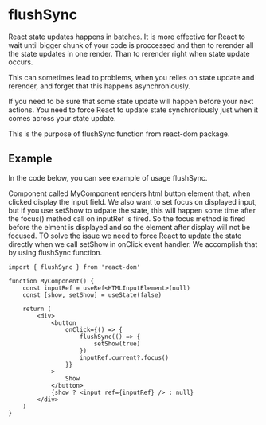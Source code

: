 # flushSync
React state updates happens in batches. It is more effective for React to wait until bigger chunk of your code is proccessed and then to rerender all the state updates in one render. Than to rerender right when state update occurs.

This can sometimes lead to problems, when you relies on state update and rerender, and forget that this happens asynchroniously. 

If you need to be sure that some state update will happen before your next actions. You need to force React to update state synchroniously just when it comes across your state update.

This is the purpose of flushSync function from react-dom package.

## Example
In the code below, you can see example of usage flushSync. 

Component called MyComponent renders html button element that, when clicked display the input field. We also want to set focus on displayed input, but if you use setShow to udpate the state, this will happen some time after the focus() method call on inputRef is fired. So the focus method is fired before the elment is displayed and so the element after display will not be focused. TO solve the issue we need to force React to update the state directly when we call setShow in onClick event handler. We accomplish that by using flushSync function.

```tsx
import { flushSync } from 'react-dom'

function MyComponent() {
	const inputRef = useRef<HTMLInputElement>(null)
	const [show, setShow] = useState(false)

	return (
		<div>
			<button
				onClick={() => {
					flushSync(() => {
						setShow(true)
					})
					inputRef.current?.focus()
				}}
			>
				Show
			</button>
			{show ? <input ref={inputRef} /> : null}
		</div>
	)
}
```